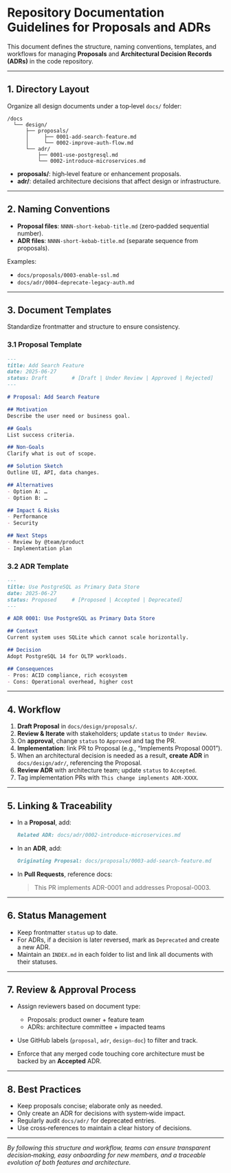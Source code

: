 # Repository Documentation Guidelines for Proposals and ADRs

This document defines the structure, naming conventions, templates, and workflows for managing **Proposals** and **Architectural Decision Records (ADRs)** in the code repository.

---

## 1. Directory Layout

Organize all design documents under a top‑level `docs/` folder:

```
/docs
  └── design/
      ├── proposals/
      │     ├── 0001-add-search-feature.md
      │     └── 0002-improve-auth-flow.md
      └── adr/
          ├── 0001-use-postgresql.md
          └── 0002-introduce-microservices.md
```

* **proposals/**: high‑level feature or enhancement proposals.
* **adr/**: detailed architecture decisions that affect design or infrastructure.

---

## 2. Naming Conventions

* **Proposal files**: `NNNN-short-kebab-title.md` (zero‑padded sequential number).
* **ADR files**: `NNNN-short-kebab-title.md` (separate sequence from proposals).

Examples:

* `docs/proposals/0003-enable-ssl.md`
* `docs/adr/0004-deprecate-legacy-auth.md`

---

## 3. Document Templates

Standardize frontmatter and structure to ensure consistency.

### 3.1 Proposal Template

```markdown
---
title: Add Search Feature
date: 2025-06-27
status: Draft        # [Draft | Under Review | Approved | Rejected]
---

# Proposal: Add Search Feature

## Motivation
Describe the user need or business goal.

## Goals
List success criteria.

## Non-Goals
Clarify what is out of scope.

## Solution Sketch
Outline UI, API, data changes.

## Alternatives
- Option A: …
- Option B: …

## Impact & Risks
- Performance
- Security

## Next Steps
- Review by @team/product
- Implementation plan
```

### 3.2 ADR Template

```markdown
---
title: Use PostgreSQL as Primary Data Store
date: 2025-06-27
status: Proposed     # [Proposed | Accepted | Deprecated]
---

# ADR 0001: Use PostgreSQL as Primary Data Store

## Context
Current system uses SQLite which cannot scale horizontally.

## Decision
Adopt PostgreSQL 14 for OLTP workloads.

## Consequences
- Pros: ACID compliance, rich ecosystem
- Cons: Operational overhead, higher cost
```

---

## 4. Workflow

1. **Draft Proposal** in `docs/design/proposals/`.
2. **Review & Iterate** with stakeholders; update `status` to `Under Review`.
3. On **approval**, change `status` to `Approved` and tag the PR.
4. **Implementation**: link PR to Proposal (e.g., “Implements Proposal 0001”).
5. When an architectural decision is needed as a result, **create ADR** in `docs/design/adr/`, referencing the Proposal.
6. **Review ADR** with architecture team; update `status` to `Accepted`.
7. Tag implementation PRs with `This change implements ADR-XXXX`.

---

## 5. Linking & Traceability

* In a **Proposal**, add:

  ```markdown
  Related ADR: docs/adr/0002-introduce-microservices.md
  ```
* In an **ADR**, add:

  ```markdown
  Originating Proposal: docs/proposals/0003-add-search-feature.md
  ```
* In **Pull Requests**, reference docs:

  > This PR implements ADR-0001 and addresses Proposal-0003.

---

## 6. Status Management

* Keep frontmatter `status` up to date.
* For ADRs, if a decision is later reversed, mark as `Deprecated` and create a new ADR.
* Maintain an `INDEX.md` in each folder to list and link all documents with their statuses.

---

## 7. Review & Approval Process

* Assign reviewers based on document type:

  * Proposals: product owner + feature team
  * ADRs: architecture committee + impacted teams
* Use GitHub labels (`proposal`, `adr`, `design-doc`) to filter and track.
* Enforce that any merged code touching core architecture must be backed by an **Accepted** ADR.

---

## 8. Best Practices

* Keep proposals concise; elaborate only as needed.
* Only create an ADR for decisions with system‑wide impact.
* Regularly audit `docs/adr/` for deprecated entries.
* Use cross‑references to maintain a clear history of decisions.

---

*By following this structure and workflow, teams can ensure transparent decision‑making, easy onboarding for new members, and a traceable evolution of both features and architecture.*
